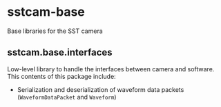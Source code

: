 # sstcam-base

Base libraries for the SST camera

## sstcam.base.interfaces

Low-level library to handle the interfaces between camera and software. This 
contents of this package include:
* Serialization and deserialization of waveform data packets (`WaveformDataPacket` and `Waveform`)
